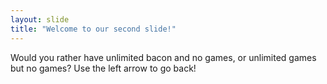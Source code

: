 ```yaml
---
layout: slide
title: "Welcome to our second slide!"
---
```

Would you rather have unlimited bacon and no games, or unlimited games but no games?
Use the left arrow to go back!
